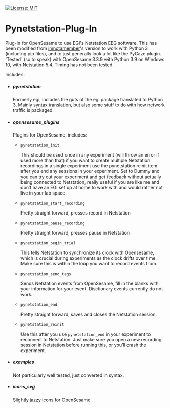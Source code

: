 [![License: MIT](https://img.shields.io/badge/License-MIT-green.svg)](https://opensource.org/licenses/MIT)


# Pynetstation-Plug-In

Plug-in for OpenSesame to use EGI's Netstation EEG software. This has been modified from [imnotamember](https://github.com/imnotamember)'s version to work with Python 3 (including pip files), and to just generally look a lot like the PyGaze plugin. 'Tested' (so to speak) with OpenSesame 3.3.9 with Python 3.9 on Windows 10, with Netstation 5.4. Timing has not been tested. 

Includes:
* ##### pynetstation
   
   Formerly egi, includes the guts of the egi package translated to Python 3. Mainly syntax translation, but also some stuff to do with how network traffic is packaged.

* ##### opensesame_plugins

   Plugins for OpenSesame, includes:
   * `pynetstation_init`
   
      This should be used once in any experiment (will throw an error if used more than that) if you want to create multiple Netstation recordings in a single experiment use the pynetstation reinit item after you end any sessions in your experiment. Set to Dummy and you can try out your experiment and get feedback without actually being connected to Netstation, really useful if you are like me and don’t have an EGI set up at home to work with and would rather not live in your lab space.
   * `pynetstation_start_recording`
   
      Pretty straight forward, presses record in Netstation
   * `pynetstation_pause_recording`
   
      Pretty straight forward, presses pause in Netstation
   * `pynetstation_begin_trial`
   
      This tells Netstation to synchronize its clock with Opensesame, which is crucial during experiments as the clock drifts over time. Make sure this is within the loop you want to record events from.
   * `pynetstation_send_tags`
   
      Sends Netstation events from OpenSesame, fill in the blanks with your information for your event. Disctionary events currently do not work.
    * `pynetstation_end`
   
      Pretty straight forward, saves and closes the Netstation session.
    * `pynetstation_reinit`
   
      Use this after you use `pynetstation_end` in your experiment to reconnect to Netstation. Just make sure you open a new recording session in Netstation before running this, or you’ll crash the experiment.
      
* ##### examples

   Not particularly well tested, just converted in syntax.
* ##### icons_svg

   Slightly jazzy icons for OpenSesame

